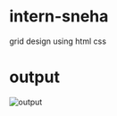 # intern-sneha
grid design using html css

# output
![output](https://user-images.githubusercontent.com/111487013/189228930-8963cf73-aab7-4371-9936-05faf32dfe1d.jpg)
